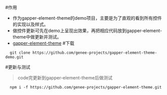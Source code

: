 #作用
- 作为gapper-element-theme的demo项目，主要是为了直观的看到所有控件的实现以及样式。
- 做控件更新可先在demo上呈现出效果，再把相应代码放到gapper-element-theme中做更新并测试。
- [gapper-element-theme](https://github.com/genee-projects/gapper-element-theme)
#下载
```shell
  git clone https://github.com/genee-projects/gapper-element-theme-demo.git
```

#更新与测试
> code完更新到gapper-element-theme后做测试
```shell
  npm i -f https://github.com/genee-projects/gapper-element-theme.git
```